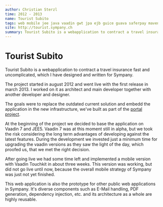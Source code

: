```yaml
---
author: Christian Sterzl
time: 2012 - 2013
name: Tourist Subito
tags: web mobile jee java vaadin gwt jpa ejb guice guava saferpay maven jaxb weblogic
site: http://tourist.sympany.ch
summary: Tourist Subito is a webapplication to contract a travel insurance fast and uncomplicated, which I have designed and written for Sympany.
---
```


<carousel>
  <carousel-item ng-attr-src="/assets/projects/tourist/tourist-desktop.png"></carousel-item>
  <carousel-item ng-attr-src="/assets/projects/tourist/tourist-admin.png"></carousel-item>
  <carousel-item ng-attr-src="/assets/projects/tourist/tourist-mobile.png"></carousel-item>
  <carousel-item ng-attr-src="/assets/projects/tourist/tourist-mobile2.png"></carousel-item>
</carousel>


# Tourist Subito

Tourist Subito is a webapplication to contract a travel insurance fast and uncomplicated, which I have designed and written for Sympany.

The project started in august 2012 and went live with the first release in march 2013. I worked on it as architect and main developer together with another developer and designer.

The goals were to replace the outdated current solution and embedd the application in the new infrastructure, we've built as part of the [portal project](#!/projects/extranet-sympany).

At the beginning of the project we decided to base the application on Vaadin 7 and JEE5. Vaadin 7 was at this moment still in alpha, but we took the risk considering the long term advantages of developing against the latest features. During the development we invested just a minimum time for upgrading the vaadin versions as they saw the light of the day, which proofed us, that we met the right decision.

After going live we had some time left and implemented a mobile version with Vaadin Touchkit in about three weeks. This version was working, but did not go live until now, because the overall mobile strategy of Sympany was just not yet finished.

This web application is also the prototype for other public web applications in Sympany. It's diverse components such as E-Mail handling, PDF generation, dependency injection, etc. and its architecture as a whole are highly reusable.

